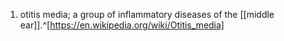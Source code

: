 1. otitis media; a group of inflammatory diseases of the [[middle ear]].^[https://en.wikipedia.org/wiki/Otitis_media]